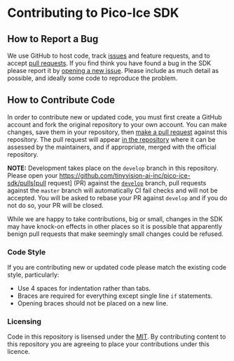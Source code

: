 # Contributing to Pico-Ice SDK

## How to Report a Bug

We use GitHub to host code, track [issues](https://github.com/tinyvision-ai-inc/pico-ice-sdk/issues) and feature requests, and to accept [pull requests](https://github.com/tinyvision-ai-inc/pico-ice-sdk/pulls). If you find think you have found a bug in the SDK please report it by [opening a new issue](https://github.com/tinyvision-ai-inc/pico-ice-sdk/issues/new). Please include as much detail as possible, and ideally some code to reproduce the problem.

## How to Contribute Code

In order to contribute new or updated code, you must first create a GitHub account and fork the original repository to your own account. You can make changes, save them in your repository, then [make a pull request](https://docs.github.com/en/github/collaborating-with-pull-requests/proposing-changes-to-your-work-with-pull-requests/creating-a-pull-request-from-a-fork) against this repository. The pull request will appear [in the repository](https://github.com/tinyvision-ai-inc/pico-ice-sdk/pulls) where it can be assessed by the maintainers, and if appropriate, merged with the official repository.

**NOTE:** Development takes place on the `develop` branch in this repository. Please open your https://github.com/tinyvision-ai-inc/pico-ice-sdk/pulls[pull request] (PR) against the [`develop`](https://github.com/tinyvision-ai-inc/pico-ice-sdk/tree/develop) branch, pull requests against the `master` branch will automatically CI fail checks and will not be accepted. You will be asked to rebase your PR against `develop` and if you do not do so, your PR will be closed.

While we are happy to take contributions, big or small, changes in the SDK may have knock-on effects in other places so it is possible that apparently benign pull requests that make seemingly small changes could be refused. 

### Code Style

If you are contributing new or updated code please match the existing code style, particularly:

* Use 4 spaces for indentation rather than tabs.
* Braces are required for everything except single line `if` statements.
* Opening braces should not be placed on a new line.

### Licensing 

Code in this repository is lisensed under the [MIT](LICENSE). By contributing content to this repository you are agreeing to place your contributions under this licence.
